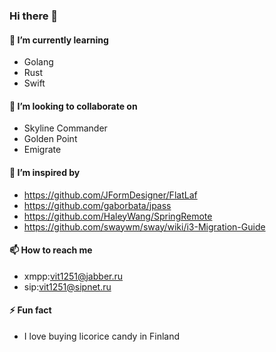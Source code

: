 ### Hi there 👋

#### 🌱 I’m currently learning

* Golang
* Rust
* Swift

#### 👯 I’m looking to collaborate on

* Skyline Commander
* Golden Point
* Emigrate

#### 🤔 I’m inspired by

 * https://github.com/JFormDesigner/FlatLaf
 * https://github.com/gaborbata/jpass
 * https://github.com/HaleyWang/SpringRemote
 * https://github.com/swaywm/sway/wiki/i3-Migration-Guide

#### 📫 How to reach me

* xmpp:vit1251@jabber.ru
* sip:vit1251@sipnet.ru

#### ⚡ Fun fact

* I love buying licorice candy in Finland
